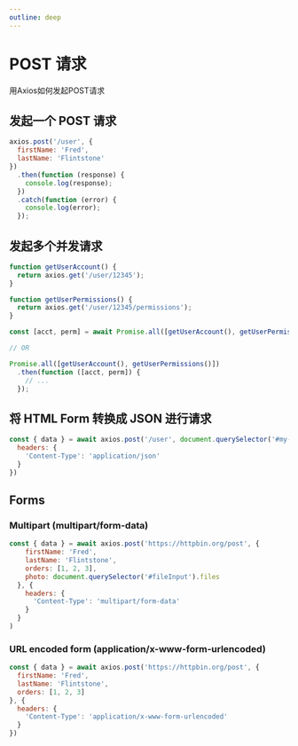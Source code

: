 ```yaml
---
outline: deep
---
```


# POST 请求

用Axios如何发起POST请求

## 发起一个 POST 请求

```javascript
axios.post('/user', {
  firstName: 'Fred',
  lastName: 'Flintstone'
})
  .then(function (response) {
    console.log(response);
  })
  .catch(function (error) {
    console.log(error);
  });
```

## 发起多个并发请求

```javascript
function getUserAccount() {
  return axios.get('/user/12345');
}

function getUserPermissions() {
  return axios.get('/user/12345/permissions');
}

const [acct, perm] = await Promise.all([getUserAccount(), getUserPermissions()]);

// OR

Promise.all([getUserAccount(), getUserPermissions()])
  .then(function ([acct, perm]) {
    // ...
  });
```

## 将 HTML Form 转换成 JSON 进行请求

```javascript
const { data } = await axios.post('/user', document.querySelector('#my-form'), {
  headers: {
    'Content-Type': 'application/json'
  }
})
```

## Forms

### Multipart (multipart/form-data)

```javascript
const { data } = await axios.post('https://httpbin.org/post', {
    firstName: 'Fred',
    lastName: 'Flintstone',
    orders: [1, 2, 3],
    photo: document.querySelector('#fileInput').files
  }, {
    headers: {
      'Content-Type': 'multipart/form-data'
    }
  }
)
```

### URL encoded form (application/x-www-form-urlencoded)

```javascript
const { data } = await axios.post('https://httpbin.org/post', {
  firstName: 'Fred',
  lastName: 'Flintstone',
  orders: [1, 2, 3]
}, {
  headers: {
    'Content-Type': 'application/x-www-form-urlencoded'
  }
})
```
